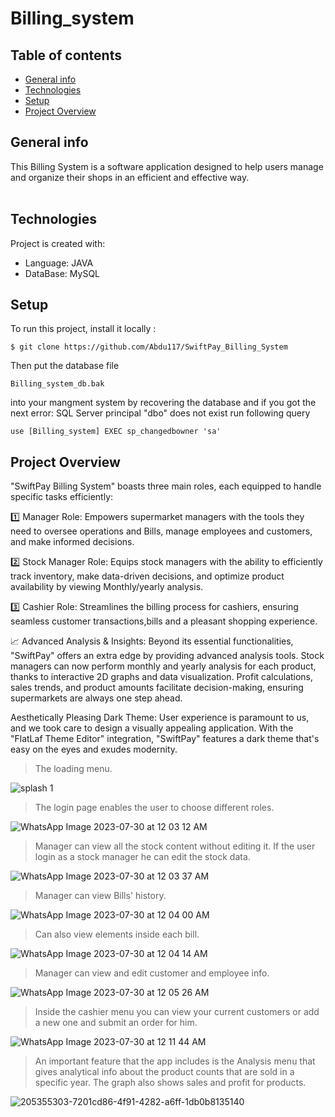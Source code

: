# Billing_system

## Table of contents

* [General info](#general-info)
* [Technologies](#technologies)
* [Setup](#setup)
* [Project Overview](#project-overview)

## General info
This Billing System is a software application designed to help users manage and organize their shops in an efficient and effective way.
<br><br>
	
## Technologies
Project is created with:
* Language: JAVA
* DataBase: MySQL
	
## Setup
To run this project, install it locally :
````
$ git clone https://github.com/Abdu117/SwiftPay_Billing_System
````
Then put the database file 
````
Billing_system_db.bak
````
into your mangment system by recovering the database and if you got the next error:
SQL Server principal "dbo" does not exist
run following query
````
use [Billing_system] EXEC sp_changedbowner 'sa'
````


## Project Overview
"SwiftPay Billing System" boasts three main roles, each equipped to handle specific tasks efficiently:

1️⃣ Manager Role: Empowers supermarket managers with the tools they need to oversee operations and Bills, manage employees and customers, and make informed decisions.

2️⃣ Stock Manager Role: Equips stock managers with the ability to efficiently track inventory, make data-driven decisions, and optimize product availability by viewing Monthly/yearly analysis.

3️⃣ Cashier Role: Streamlines the billing process for cashiers, ensuring seamless customer transactions,bills and a pleasant shopping experience.

📈 Advanced Analysis & Insights:
Beyond its essential functionalities, "SwiftPay" offers an extra edge by providing advanced analysis tools. Stock managers can now perform monthly and yearly analysis for each product, thanks to interactive 2D graphs and data visualization. Profit calculations, sales trends, and product amounts facilitate decision-making, ensuring supermarkets are always one step ahead.

Aesthetically Pleasing Dark Theme:
User experience is paramount to us, and we took care to design a visually appealing application. With the "FlatLaf Theme Editor" integration, "SwiftPay" features a dark theme that's easy on the eyes and exudes modernity.

> The loading menu.

![splash 1](https://github.com/Abdu117/SwiftPay_Billing_System/assets/101186125/160e3f2d-63fb-48e7-915e-06972a11d9c8)

> The login page enables the user to choose different roles.

![WhatsApp Image 2023-07-30 at 12 03 12 AM](https://github.com/Abdu117/SwiftPay_Billing_System/assets/101186125/1159faf4-5d29-4328-84ea-237cef284fcd)

> Manager can view all the stock content without editing it. If the user login as a stock manager he can edit the stock data.

![WhatsApp Image 2023-07-30 at 12 03 37 AM](https://github.com/Abdu117/SwiftPay_Billing_System/assets/101186125/f6fd3294-fb34-4e8a-ad56-e901f8f224c3)

> Manager can view Bills' history.

![WhatsApp Image 2023-07-30 at 12 04 00 AM](https://github.com/Abdu117/SwiftPay_Billing_System/assets/101186125/b345ac20-8a17-4c6d-8d63-bff83804f73c)

> Can also view elements inside each bill.

![WhatsApp Image 2023-07-30 at 12 04 14 AM](https://github.com/Abdu117/SwiftPay_Billing_System/assets/101186125/6b88ef3f-9869-4f34-8c58-99626ecb1dfc)

> Manager can view and edit customer and employee info.

![WhatsApp Image 2023-07-30 at 12 05 26 AM](https://github.com/Abdu117/SwiftPay_Billing_System/assets/101186125/57a2979c-36cb-4cdd-89a5-c4cff6b40af8)

> Inside the cashier menu you can view your current customers or add a new one and submit an order for him.

![WhatsApp Image 2023-07-30 at 12 11 44 AM](https://github.com/Abdu117/SwiftPay_Billing_System/assets/101186125/9468e631-08dd-4782-929f-50a420604df7)

> An important feature that the app includes is the Analysis menu that gives analytical info about the product counts that are sold in a specific year.
> The graph also shows sales and profit for products.

![205355303-7201cd86-4f91-4282-a6ff-1db0b8135140](https://github.com/Abdu117/SwiftPay_Billing_System/assets/101186125/d3b86010-379d-4182-9bd5-d8db215dacb8)
